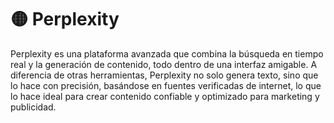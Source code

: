 # 🟡 Perplexity
Perplexity es una plataforma avanzada que combina la búsqueda en tiempo real y la generación de contenido, todo dentro de una interfaz amigable. A diferencia de otras herramientas, Perplexity no solo genera texto, sino que lo hace con precisión, basándose en fuentes verificadas de internet, lo que lo hace ideal para crear contenido confiable y optimizado para marketing y publicidad.


